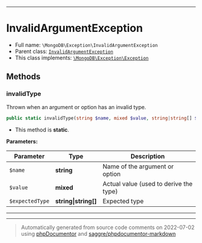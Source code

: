 ***

# InvalidArgumentException





* Full name: `\MongoDB\Exception\InvalidArgumentException`
* Parent class: [`InvalidArgumentException`](../Driver/Exception/InvalidArgumentException.md)
* This class implements:
[`\MongoDB\Exception\Exception`](./Exception.md)




## Methods


### invalidType

Thrown when an argument or option has an invalid type.

```php
public static invalidType(string $name, mixed $value, string|string[] $expectedType): self
```



* This method is **static**.




**Parameters:**

| Parameter | Type | Description |
|-----------|------|-------------|
| `$name` | **string** | Name of the argument or option |
| `$value` | **mixed** | Actual value (used to derive the type) |
| `$expectedType` | **string&#124;string[]** | Expected type |




***


***
> Automatically generated from source code comments on 2022-07-02 using [phpDocumentor](http://www.phpdoc.org/) and [saggre/phpdocumentor-markdown](https://github.com/Saggre/phpDocumentor-markdown)
